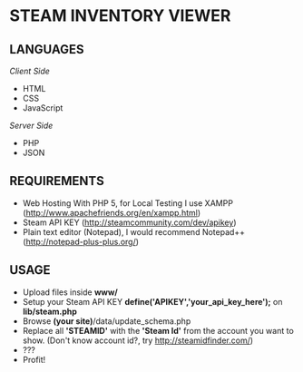 # STEAM INVENTORY VIEWER
## LANGUAGES
*Client Side*
- HTML
- CSS
- JavaScript

*Server Side*
- PHP
- JSON

## REQUIREMENTS
- Web Hosting With PHP 5, for Local Testing I use XAMPP (http://www.apachefriends.org/en/xampp.html)
- Steam API KEY (http://steamcommunity.com/dev/apikey)
- Plain text editor (Notepad), I would recommend Notepad++ (http://notepad-plus-plus.org/)

## USAGE
- Upload files inside **www/**
- Setup your Steam API KEY **define('APIKEY','your_api_key_here');** on **lib/steam.php**
- Browse **(your site)**/data/update_schema.php
- Replace all **'STEAMID'** with the **'Steam Id'** from the account you want to show. (Don't know account id?, try http://steamidfinder.com/)
- ???
- Profit!

